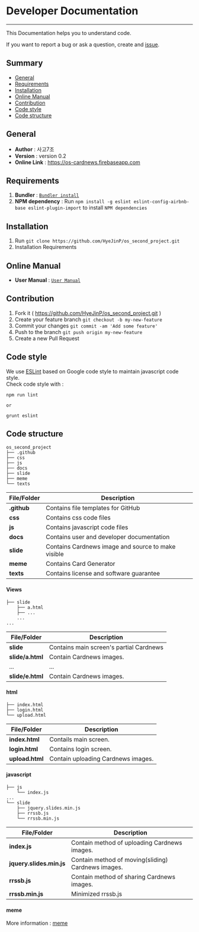 # Developer Documentation
----

This Documentation helps you to understand code.

If you want to report a bug or ask a question, create and [issue](https://github.com/HyeJinP/os_second_project/issues/new).

## Summary ##

* [General](#general)
* [Requirements](#requirements)
* [Installation](#Installation)
* [Online Manual](#online-manual)
* [Contribution](#contribution)
* [Code style](#code-style)
* [Code structure](#code-structure)

## General ##

- **Author** : 사고7조
- **Version** : version 0.2
- **Online Link** : https://os-cardnews.firebaseapp.com

## Requirements ##

1. **Bundler** : [`Bundler install`](https://bundler.io)
2. **NPM dependency** : Run `npm install -g eslint eslint-config-airbnb-base eslint-plugin-import` to install `NPM dependencies`

## Installation ##

1. Run `git clone https://github.com/HyeJinP/os_second_project.git`
2. Installation Requirements

## Online Manual ##

- **User Manual** : [`User Manual`](https://os-cardnews.firebaseapp.com/manual/manual.html)

## Contribution ##

1. Fork it ( https://github.com/HyeJinP/os_second_project.git )
2. Create your feature branch `git checkout -b my-new-feature`
3. Commit your changes `git commit -am 'Add some feature'`
4. Push to the branch `git push origin my-new-feature`
5. Create a new Pull Request

## Code style ##

We use [ESLint](https://eslint.org/) based on Google code style to maintain javascript code style.  
Check code style with :
```
npm run lint

or  

grunt eslint
```


## Code structure ##

```
os_second_project  
├── .github  
├── css  
├── js  
├── docs  
├── slide  
├── meme  
└── texts  
```

| File/Folder | Description |
|-------------|-------------|
| **.github**     |Contains file templates for GitHub|
| **css**         |Contains css code files|
| **js**          |Contains javascript code files|
| **docs**        |Contains user and developer documentation|
| **slide**       |Contains Cardnews image and source to make visible|
| **meme**        |Contains Card Generator|
| **texts**       |Contains license and software guarantee||  

#### Views ####

```
├── slide  
    ├── a.html
    ├── ...
    ...
...
```

|File/Folder|Description|
|---|---|
|**slide**|Contains main screen's partial Cardnews|
|**slide/a.html**|Contain Cardnews images.|
|...|...|
|**slide/e.html**|Contain Cardnews images.||

#### html ####

```
├── index.html
├── login.html
└── upload.html
```

|File/Folder|Description|
|---|---|
|**index.html**|Contails main screen.|
|**login.html**|Contains login screen.|
|**upload.html**|Contain uploading Cardnews images.||

#### javascript ####

```
├── js
    └── index.js
...
└── slide
    ├── jquery.slides.min.js
    ├── rrssb.js
    └── rrssb.min.js
```

|File/Folder|Description|
|---|---|
|**index.js**|Contain method of uploading Cardnews images.|
|**jquery.slides.min.js**|Contain method of moving(sliding) Cardnews images.|
|**rrssb.js**|Contain method of sharing Cardnews images.|
|**rrssb.min.js**|Minimized rrssb.js||

#### meme ####

More information : [meme](https://github.com/voxmedia/meme)
